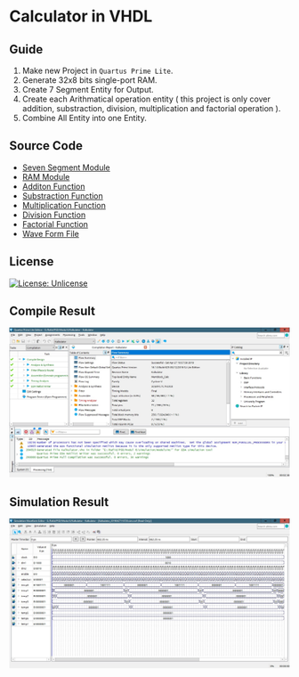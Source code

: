 # Calculator in VHDL

## Guide
1. Make new Project in `Quartus Prime Lite`.
2. Generate 32x8 bits single-port RAM.
3. Create 7 Segment Entity for Output.
4. Create each Arithmatical operation entity ( this project is only cover addition, substraction, division, multiplication and factorial operation ).
5. Combine All Entity into one Entity.

## Source Code
- <a href = "https://github.com/GeraldoMartua/PraktikumPSD/blob/master/Modul%206/06_PSD_PG_02_Ilham%20Mulya%20Rafid_1706985994/seven_segment.vhd" >Seven Segment Module</a>
- <a href = "https://github.com/GeraldoMartua/PraktikumPSD/blob/master/Modul%206/06_PSD_PG_02_Ilham%20Mulya%20Rafid_1706985994/ram32x8.vhd" >RAM Module</a>
- <a href = "https://github.com/GeraldoMartua/PraktikumPSD/blob/master/Modul%206/06_PSD_PG_02_Ilham%20Mulya%20Rafid_1706985994/Decimal_Adder.vhd" >Additon Function</a>
- <a href = "https://github.com/GeraldoMartua/PraktikumPSD/blob/master/Modul%206/06_PSD_PG_02_Ilham%20Mulya%20Rafid_1706985994/Decimal_Substractor.vhd" >Substraction Function</a>
- <a href = "https://github.com/GeraldoMartua/PraktikumPSD/blob/master/Modul%206/06_PSD_PG_02_Ilham%20Mulya%20Rafid_1706985994/Decimal_Multiplier.vhd" >Multiplication Function</a>
- <a href = "https://github.com/GeraldoMartua/PraktikumPSD/blob/master/Modul%206/06_PSD_PG_02_Ilham%20Mulya%20Rafid_1706985994/Decimal_Divider.vhd" >Division Function</a>
- <a href = "https://github.com/GeraldoMartua/PraktikumPSD/blob/master/Modul%206/06_PSD_PG_02_Ilham%20Mulya%20Rafid_1706985994/Decimal_Factorial.vhd" >Factorial Function</a>
- <a href = "https://github.com/GeraldoMartua/PraktikumPSD/blob/master/Modul%206/06_PSD_PG_02_Ilham%20Mulya%20Rafid_1706985994/Waveform1.vwf" >Wave Form File</a>
## License
[![License: Unlicense](https://img.shields.io/badge/license-Unlicense-blue.svg)](http://unlicense.org/)

## Compile Result
![](https://github.com/GeraldoMartua/PraktikumPSD/blob/master/Modul%206/06_PSD_PG_02_Ilham%20Mulya%20Rafid_1706985994/Screenshot%20Compile.jpg)
## Simulation Result
![](https://github.com/GeraldoMartua/PraktikumPSD/blob/master/Modul%206/06_PSD_PG_02_Ilham%20Mulya%20Rafid_1706985994/Screenshot%20Sim.jpg)
